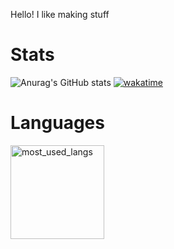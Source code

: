 Hello! I like making stuff

Stats
==============
![Anurag's GitHub stats](https://github-readme-stats.vercel.app/api?username=ScriptLineStudios&show_icons=true&theme=blue-green)
[![wakatime](https://wakatime.com/badge/user/6f0897b3-710d-414d-88d4-cc1e3a2201ea.svg)](https://wakatime.com/@6f0897b3-710d-414d-88d4-cc1e3a2201ea)

Languages
==============
<img src="https://github-readme-stats.vercel.app/api/top-langs/?username=ScriptLineStudios&layout=compact&langs_count=10&bg_color=ffffff00&text_color=718096&hide_border=true" height="150" alt="most_used_langs">

